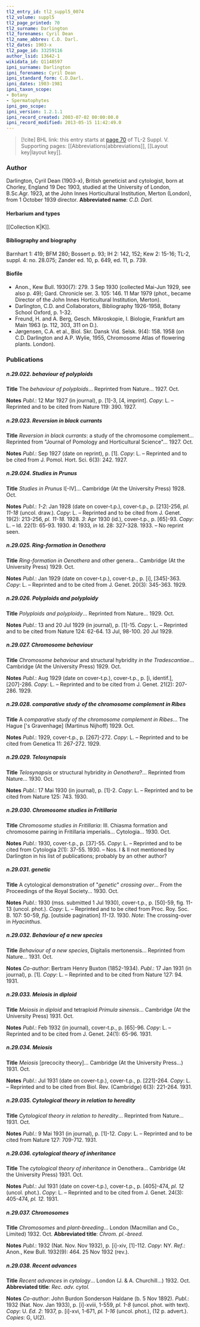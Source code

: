 ```yaml
---
tl2_entry_id: tl2_suppl5_0074
tl2_volume: suppl5
tl2_page_printed: 70
tl2_surname: Darlington
tl2_forenames: Cyril Dean
tl2_name_abbrev: C.D. Darl.
tl2_dates: 1903-x
tl2_page_id: 33259116
author_lsid: 13642-1
wikidata_id: Q1148597
ipni_surname: Darlington
ipni_forenames: Cyril Dean
ipni_standard_form: C.D.Darl.
ipni_dates: 1903-1981
ipni_taxon_scope: 
- Botany
- Spermatophytes
ipni_geo_scope: 
ipni_version: 1.2.1.1
ipni_record_created: 2003-07-02 00:00:00.0
ipni_record_modified: 2013-05-15 11:42:49.0
---
```



> [!cite] BHL link: this entry starts at [page 70](https://www.biodiversitylibrary.org/page/33259116) of TL-2 Suppl. V.
> Supporting pages: [[Abbreviations|abbreviations]], [[Layout key|layout key]].

### Author

Darlington, Cyril Dean (1903-x), British geneticist and cytologist, born at Chorley, England 19 Dec 1903, studied at the University of London, B.Sc.Agr. 1923, at the John Innes Horticultural Institution, Merton (London), from 1 October 1939 director. 
**Abbreviated name**: *C.D. Darl.*

#### Herbarium and types

[[Collection K|K]].

#### Bibliography and biography

Barnhart 1: 419; BFM 280; Bossert p. 93; IH 2: 142, 152; Kew 2: 15-16; TL-2, suppl. 4: no. 28.075; Zander ed. 10, p. 649, ed. 11, p. 739.

#### Biofile

- Anon., Kew Bull. 1930(7): 279. 3 Sep 1930 (collected Mai-Jun 1929, see also p. 49); Gard. Chronicle ser. 3. 105: 146. 11 Mar 1979 (phot., became Director of the John Innes Horticultural Institution, Merton).
- Darlington, C.D. and Collaborators, Bibliography 1926-1958, Botany School Oxford, p. 1-32.
- Freund, H. and A. Berg, Gesch. Mikroskopie, I. Biologie, Frankfurt am Main 1963 (p. 112, 303, 311 on D.).
- Jørgensen, C.A. et al., Biol. Skr. Dansk Vid. Selsk. 9(4): 158. 1958 (on C.D. Darlington and A.P. Wylie, 1955, Chromosome Atlas of flowering plants. London).

### Publications

##### n.29.022. behaviour of polyploids

**Title**
The *behaviour of polyploids*... Reprinted from Nature... 1927. Oct.

**Notes**
*Publ*.: 12 Mar 1927 (in journal), p. \[1\]-3, \[4, imprint\]. *Copy*: L. – Reprinted and to be cited from Nature 119: 390. 1927.

##### n.29.023. Reversion in black currants

**Title**
*Reversion in black currants*: a study of the chromosome complement... Reprinted from "Journal of Pomology and Horticultural Science"... 1927. Oct.

**Notes**
*Publ*.: Sep 1927 (date on reprint), p. \[1\]. *Copy*: L. – Reprinted and to be cited from J. Pomol. Hort. Sci. 6(3): 242. 1927.

##### n.29.024. Studies in Prunus

**Title**
*Studies in Prunus* I\[-IV\]... Cambridge (At the University Press) 1928. Oct.

**Notes**
*Publ*.: *1-2*: Jan 1928 (date on cover-t.p.), cover-t.p., p. \[213\]-256, *pl. 11-18* (uncol. draw.).
*Copy*: L. – Reprinted and to be cited from J. Genet. 19(2): 213-256, *pl. 11-18.* 1928.
*3*: Apr 1930 (id.), cover-t.p., p. \[65\]-93. *Copy*: L. – Id. 22(1): 65-93. 1930.
*4*: 1933, *in* Id. 28: 327-328. 1933. – No reprint seen.

##### n.29.025. Ring-formation in Oenothera

**Title**
*Ring-formation in Oenothera* and other genera... Cambridge (At the University Press) 1929. Oct.

**Notes**
*Publ*.: Jan 1929 (date on cover-t.p.), cover-t.p., p. \[i\], \[345\]-363. *Copy*: L. – Reprinted and to be cited from J. Genet. 20(3): 345-363. 1929.

##### n.29.026. Polyploids and polyploidy

**Title**
*Polyploids and polyploidy*... Reprinted from Nature... 1929. Oct.

**Notes**
*Publ*.: 13 and 20 Jul 1929 (in journal), p. \[1\]-15. *Copy*: L. – Reprinted and to be cited from Nature 124: 62-64. 13 Jul, 98-100. 20 Jul 1929.

##### n.29.027. Chromosome behaviour

**Title**
*Chromosome behaviour* and structural hybridity *in the Tradescantiae*... Cambridge (At the University Press) 1929. Oct.

**Notes**
*Publ*.: Aug 1929 (date on cover-t.p.), cover-t.p., p. \[i, identif.\], \[207\]-286. *Copy*: L. – Reprinted and to be cited from J. Genet. 21(2): 207-286. 1929.

##### n.29.028. comparative study of the chromosome complement in Ribes

**Title**
A *comparative study of the chromosome complement in Ribes*... The Hague \['s Gravenhage\] (Martinus Nijhoff) 1929. Oct.

**Notes**
*Publ*.: 1929, cover-t.p., p. \[267\]-272. *Copy*: L. – Reprinted and to be cited from Genetica 11: 267-272. 1929.

##### n.29.029. Telosynapsis

**Title**
*Telosynapsis* or structural hybridity *in Oenothera*?... Reprinted from Nature... 1930. Oct.

**Notes**
*Publ*.: 17 Mai 1930 (in journal), p. \[1\]-2. *Copy*: L. – Reprinted and to be cited from Nature 125: 743. 1930.

##### n.29.030. Chromosome studies in Fritillaria

**Title**
*Chromosome studies in Fritillaria*: III. Chiasma formation and chromosome pairing in Fritillaria imperialis... Cytologia... 1930. Oct.

**Notes**
*Publ*.: 1930, cover-t.p., p. \[37\]-55. *Copy*: L. – Reprinted and to be cited from Cytologia 2(1): 37-55. 1930. – Nos. I & II not mentioned by Darlington in his list of publications; probably by an other author?

##### n.29.031. genetic

**Title**
A cytological demonstration of "*genetic*" *crossing over*... From the Proceedings of the Royal Society... 1930. Oct.

**Notes**
*Publ*.: 1930 (mss. submitted 1 Jul 1930), cover-t.p., p. \[50\]-59, fig. 11-13 (uncol. phot.). *Copy*: L. – Reprinted and to be cited from Proc. Roy. Soc. B. 107: 50-59, *fig*. \[outside pagination\] *11-13*. 1930.
*Note*: The crossing-over in *Hyacinthus*.

##### n.29.032. Behaviour of a new species

**Title**
*Behaviour of a new species*, Digitalis mertonensis... Reprinted from Nature... 1931. Oct.

**Notes**
*Co-author*: Bertram Henry Buxton (1852-1934).
*Publ*.: 17 Jan 1931 (in journal), p. \[1\]. *Copy*: L. – Reprinted and to be cited from Nature 127: 94. 1931.

##### n.29.033. Meiosis in diploid

**Title**
*Meiosis in diploid* and tetraploid *Primula sinensis*... Cambridge (At the University Press) 1931. Oct.

**Notes**
*Publ*.: Feb 1932 (in journal), cover-t.p., p. \[65\]-96. *Copy*: L. – Reprinted and to be cited from J. Genet. 24(1): 65-96. 1931.

##### n.29.034. Meiosis

**Title**
*Meiosis* \[precocity theory\]... Cambridge (At the University Press...) 1931. Oct.

**Notes**
*Publ*.: Jul 1931 (date on cover-t.p.), cover-t.p., p. \[221\]-264. *Copy*: L. – Reprinted and to be cited from Biol. Rev. (Cambridge) 6(3): 221-264. 1931.

##### n.29.035. Cytological theory in relation to heredity

**Title**
*Cytological theory in relation to heredity*... Reprinted from Nature... 1931. Oct.

**Notes**
*Publ*.: 9 Mai 1931 (in journal), p. \[1\]-12. *Copy*: L. – Reprinted and to be cited from Nature 127: 709-712. 1931.

##### n.29.036. cytological theory of inheritance

**Title**
The *cytological theory of inheritance* in Oenothera... Cambridge (At the University Press) 1931. Oct.

**Notes**
*Publ*.: Jul 1931 (date on cover-t.p.), cover-t.p., p. \[405\]-474, *pl. 12* (uncol. phot.). *Copy*: L. – Reprinted and to be cited from J. Genet. 24(3): 405-474, *pl. 12.* 1931.

##### n.29.037. Chromosomes

**Title**
*Chromosomes* and *plant-breeding*... London (Macmillan and Co., Limited) 1932. Oct.
**Abbreviated title**: *Chrom. pl.-breed.*

**Notes**
*Publ*.: 1932 (Nat. Nov. Nov 1932), p. \[i\]-xiv, \[1\]-112. *Copy*: NY.
*Ref*.: Anon., Kew Bull. 1932(9): 464. 25 Nov 1932 (rev.).

##### n.29.038. Recent advances

**Title**
*Recent advances* in *cytology*... London (J. & A. Churchill...) 1932. Oct.
**Abbreviated title**: *Rec. adv. cytol.*

**Notes**
*Co-author*: John Burdon Sonderson Haldane (b. 5 Nov 1892).
*Publ*.: 1932 (Nat. Nov. Jan 1933), p. \[i\]-xviii, 1-559, *pl. 1-8* (uncol. phot. with text). *Copy*: U.
*Ed. 2*: 1937, p. \[i\]-xvi, 1-671, *pl. 1-16* (uncol. phot.), (12 p. advert.). *Copies*: G, U(2).

